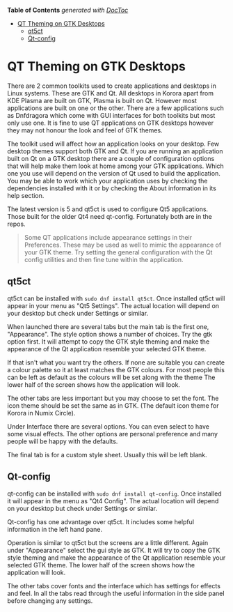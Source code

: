 

**Table of Contents**  *generated with [DocToc](https://github.com/thlorenz/doctoc)*

- [QT Theming on GTK Desktops](#qt-theming-on-gtk-desktops)
  - [qt5ct](#qt5ct)
  - [Qt-config](#qt-config)



# QT Theming on GTK Desktops

There are 2 common toolkits used to create applications and desktops in Linux systems. These are GTK and Qt. All desktops in Korora apart from KDE Plasma are built on GTK, Plasma is built on Qt. However most applications are built on one or the other. There are a few applications such as Dnfdragora which come with GUI interfaces for both toolkits but most only use one. It is fine to use QT applications on GTK desktops however they may not honour the look and feel of GTK themes.

The toolkit used will affect how an application looks on your desktop. Few desktop themes support both GTK and Qt. If you are running an application built on Qt on a GTK desktop there are a couple of configuration options that will help make them look at home among your GTK applications. Which one you use will depend on the version of Qt used to build the application. You may be able to work which your application uses by checking the dependencies installed with it or by checking the About information in its help section.

The latest version is 5 and qt5ct is used to configure Qt5 applications. Those built for the older Qt4 need qt-config. Fortunately both are in the repos.

>Some QT applications include appearance settings in their Preferences. These may be used as well to mimic the appearance of your GTK theme. Try setting the general configuration with the Qt config utilities and then fine tune within the application.

## qt5ct

qt5ct can be installed with `sudo dnf install qt5ct`. Once installed qt5ct will appear in your menu as "Qt5 Settings". The actual location will depend on your desktop but check under Settings or similar.

When launched there are several tabs but the main tab is the first one, "Appearance". The style option shows a number of choices. Try the gtk option first. It will attempt to copy the GTK style theming and make the appearance of the Qt application resemble your selected GTK theme.

If that isn't what you want try the others. If none are suitable you can create a colour palette so it at least matches the GTK colours. For most people this can be left as default as the colours will be set along with the theme The lower half of the screen shows how the application will look.

The other tabs are less important but you may choose to set the font. The icon theme should be set the same as in GTK. (The default icon theme for Korora in Numix Circle).

Under Interface there are several options. You can even select to have some visual effects. The other options are personal preference and many people will be happy with the defaults.

The final tab is for a custom style sheet. Usually this will be left blank.

## Qt-config

qt-config can be installed with `sudo dnf install qt-config`. Once installed it will appear in the menu as "Qt4 Config". The actual location will depend on your desktop but check under Settings or similar.

Qt-config has one advantage over qt5ct. It includes some helpful information in the left hand pane.

Operation is similar to qt5ct but the screens are a little different. Again under "Appearance" select the gui style as GTK. It will try to copy the GTK style theming and make the appearance of the Qt application resemble your selected GTK theme. The lower half of the screen shows how the application will look.

The other tabs cover fonts and the interface which has settings for effects and feel. In all the tabs read through the useful information in the side panel before changing any settings.
